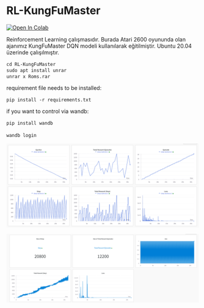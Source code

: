 # RL-KungFuMaster
[![Open In Colab](https://colab.research.google.com/assets/colab-badge.svg)](https://colab.research.google.com/drive/1NmZUWhBb4tHvCDjXcOgeOfGhoRxOTLfq?usp=sharing)

Reinforcement Learning çalışmasıdır. Burada Atari 2600 oyununda olan ajanımız KungFuMaster DQN modeli kullanılarak eğitilmiştir. Ubuntu 20.04 üzerinde çalışılmıştır.

```
cd RL-KungFuMaster
sudo apt install unrar
unrar x Roms.rar
```

requirement file needs to be installed:

```
pip install -r requirements.txt
```

if you want to control via wandb:

```
pip install wandb

wandb login
```

![wandb_data](imgs/data.png)


![wandb_data3](imgs/data2.png)
